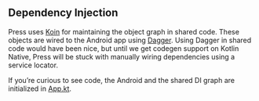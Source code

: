 ## Dependency Injection
Press uses [Koin](https://start.insert-koin.io/#/) for maintaining the object graph in shared code. These objects are wired to the Android app using [Dagger](https://dagger.dev/). Using Dagger in shared code would have been nice, but until we get codegen support on Kotlin Native, Press will be stuck with manually wiring dependencies using a service locator.

If you’re curious to see code, the Android and the shared DI graph are initialized in [App.kt](https://github.com/saket/press/blob/master/androidApp/src/main/java/press/PressApp.kt#L32). 

